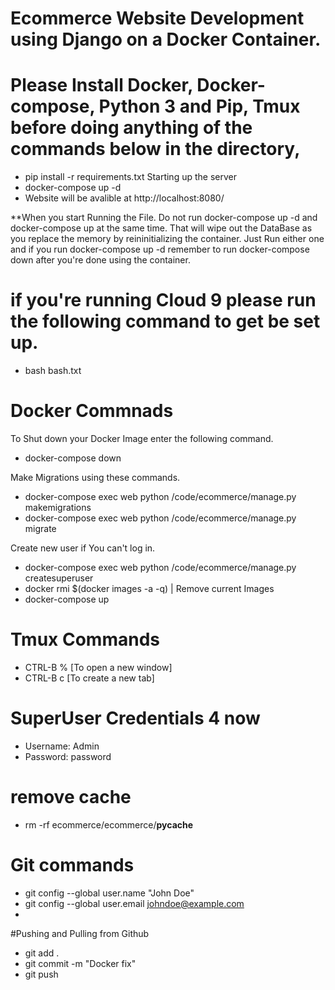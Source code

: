 # Ecommerce Website Development using Django on a Docker Container.

# Please Install Docker, Docker-compose, Python 3 and Pip, Tmux before doing anything of the commands below in the directory,

- pip install -r requirements.txt
  Starting up the server
- docker-compose up -d
- Website will be avalible at http://localhost:8080/

**When you start Running the File.
Do not run docker-compose up -d and docker-compose up at the same time. That will wipe out the DataBase as you replace the memory by reininitializing the container.
Just Run either one and if you run docker-compose up -d remember to run docker-compose down after you're done using the container.

# if you're running Cloud 9 please run the following command to get be set up.

- bash bash.txt

# Docker Commnads

To Shut down your Docker Image enter the following command.

- docker-compose down

Make Migrations using these commands.

- docker-compose exec web python /code/ecommerce/manage.py makemigrations
- docker-compose exec web python /code/ecommerce/manage.py migrate

Create new user if You can't log in.

- docker-compose exec web python /code/ecommerce/manage.py createsuperuser
- docker rmi \$(docker images -a -q) | Remove current Images
- docker-compose up

# Tmux Commands

- CTRL-B % [To open a new window]
- CTRL-B c [To create a new tab]

# SuperUser Credentials 4 now

- Username: Admin
- Password: password

# remove cache

- rm -rf ecommerce/ecommerce/**pycache**

# Git commands

- git config --global user.name "John Doe"
- git config --global user.email johndoe@example.com
-

#Pushing and Pulling from Github

- git add .
- git commit -m "Docker fix"
- git push
